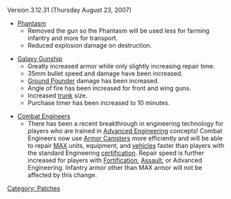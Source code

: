 Version 3.12.31 (Thursday August 23, 2007)

- [Phantasm](../Phantasm.md)
  - Removed the gun so the Phantasm will be used less for farming
    infantry and more for transport.
  - Reduced explosion damage on destruction.

<!-- -->

- [Galaxy Gunship](../Galaxy_Gunship.md)
  - Greatly increased armor while only slightly increasing repair
    time.
  - 35mm bullet speed and damage have been increased.
  - [Ground Pounder](../Ground_Pounder.md) damage has been
    increased.
  - Angle of fire has been increased for front and wing guns.
  - Increased [trunk](Trunk.md) size.
  - Purchase timer has been increased to 10 minutes.

<!-- -->

- [Combat Engineers](../Combat_Engineering.md)
  - There has been a recent breakthrough in engineering technology
    for players who are trained in [Advanced
    Engineering](../Advanced_Engineering.md) concepts! Combat
    Engineers now use [Armor Canisters](../Armor_Canister.md)
    more efficiently and will be able to repair
    [MAX](../MAX.md) units, equipment, and
    [vehicles](Vehicle.md) faster than players with the
    standard Engineering [certification](Certification.md).
    Repair speed is further increased for players with
    [Fortification](../Fortification_Engineering.md),
    [Assault](../Assault_Engineering.md), or Advanced
    Engineering. Infantry armor other than MAX armor will not be
    affected by this change.

[Category: Patches](Category:_Patches.md)

